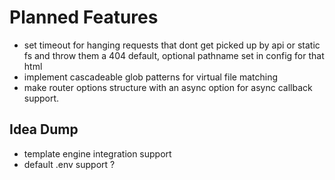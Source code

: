 # Planned Features

- set timeout for hanging requests that dont get picked up by api or static fs and throw them a 404 default, optional pathname set in config for that html
- implement cascadeable glob patterns for virtual file matching
- make router options structure with an async option for async callback support.

## Idea Dump
- template engine integration support
- default .env support ?
